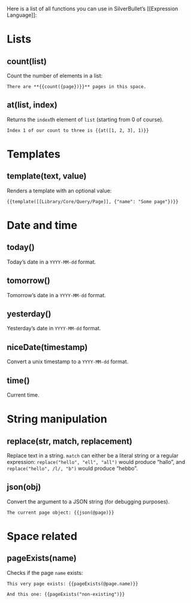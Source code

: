 Here is a list of all functions you can use in SilverBullet’s [[Expression Language]]:

# Lists
## count(list)
Count the number of elements in a list:

```template
There are **{{count({page})}}** pages in this space.
```

## at(list, index)
Returns the `index`th element of `list` (starting from 0 of course).

```template
Index 1 of our count to three is {{at([1, 2, 3], 1)}}
```

# Templates
## template(text, value)
Renders a template with an optional value:

```template
{{template([[Library/Core/Query/Page]], {"name": "Some page"})}}
```


# Date and time
## today()
Today’s date in a `YYYY-MM-dd` format.

## tomorrow()
Tomorrow’s date in a `YYYY-MM-dd` format.

## yesterday()
Yesterday’s date in `YYYY-MM-dd` format.

## niceDate(timestamp)
Convert a unix timestamp to a `YYYY-MM-dd` format.

## time()
Current time.

# String manipulation
## replace(str, match, replacement)
Replace text in a string. `match` can either be a literal string or a regular expression: `replace("hello", "ell", "all")` would produce “hallo”, and `replace("hello", /l/, "b")` would produce “hebbo”.

## json(obj)
Convert the argument to a JSON string (for debugging purposes).

```template
The current page object: {{json(@page)}}
```

# Space related
## pageExists(name)
Checks if the page `name` exists:

```template
This very page exists: {{pageExists(@page.name)}}

And this one: {{pageExists("non-existing")}}
```
